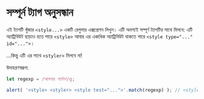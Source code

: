 # সম্পূর্ন ট্যাগ অনুসন্ধান

এই ট্যাগটি খুঁজার `<style...>` একটি রেগুলার এক্সপ্রেশন লিখুন। এটি অবশ্যই সম্পূর্ণ ট্যাগটির সাথে মিলবে: এটি অ্যাট্রিবিউট ছাড়াও হতে পারে `<style>` আবার এর একাধিক অ্যাট্রিবিউট থাকতে পারে `<style type="..." id="...">`।

...কিন্তু এটি এর সাথে `<styler>` মিলবে না!

উদাহরণস্বরূপ:

```js
let regexp = /আপনার প্যাটার্ন/g;

alert( '<style> <styler> <style test="...">'.match(regexp) ); // <style>, <style test="...">
```
